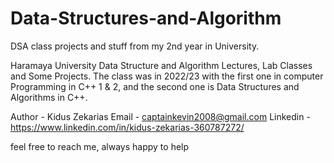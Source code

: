 # Data-Structures-and-Algorithm
DSA class projects and stuff from my 2nd year in University.

Haramaya University Data Structure and Algorithm Lectures, Lab Classes and Some Projects.
The class was in 2022/23 with the first one in computer Programming in C++ 1 & 2, and the second one is Data Structures and Algorithms in C++.

Author - Kidus Zekarias
Email - captainkevin2008@gmail.com
Linkedin - https://www.linkedin.com/in/kidus-zekarias-360787272/

feel free to reach me, always happy to help

